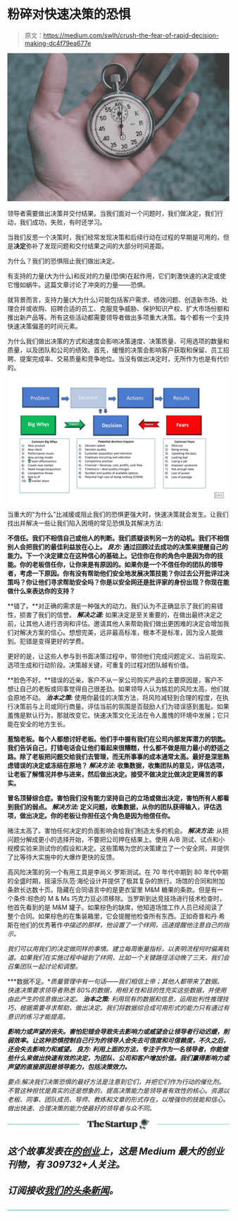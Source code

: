 # 粉碎对快速决策的恐惧

> 原文：<https://medium.com/swlh/crush-the-fear-of-rapid-decision-making-dc4f79ea677e>

![](img/e3e80cc0a51ed8433fa43107ae728cf2.png)

领导者需要做出决策并交付结果。当我们面对一个问题时，我们做决定，我们行动，我们成功，失败，有时还学习。

当我们反思一个决策时，我们经常发现决策和后续行动在过程的早期是可用的，但是**决定**弥补了发现问题和交付结果之间的大部分时间差距。

为什么？我们的恐惧阻止我们做出决定。

有支持的力量(大为什么)和反对的力量(恐惧)在起作用，它们刺激快速的决定或使它慢如蜗牛。这篇文章讨论了冲突的力量——恐惧。

就背景而言，支持力量(大为什么)可能包括客户需求、绩效问题、创造新市场、处理合并或收购、招聘合适的员工、克服竞争威胁、保护知识产权、扩大市场份额和推出新产品等。所有这些活动都需要领导者做出多项重大决策。每个都有一个支持快速决策偏差的时间元素。

为什么我们做出决策的方式和速度会影响决策速度、决策质量、可用选项的数量和质量，以及团队和公司的绩效。首先，缓慢的决策会影响客户获取和保留、员工招聘、提案完成率、交易质量和竞争地位。当没有做出决定时，无所作为也是有代价的。

![](img/0bbd50c2b2ff7e6bd25f38a36f59d1b3.png)

当重大的“为什么”比减缓或阻止我们的恐惧更强大时，快速决策就会发生。让我们找出并解决一些让我们陷入困境的常见恐惧及其解决方法:

**不信任。我们不相信自己或他人的判断。我们质疑谈判另一方的动机。我们不相信别人会把我们的最佳利益放在心上。 ***良方:*** 通过回顾过去成功的决策来提醒自己的能力。下一个决定建立在这种信心的基础上。记住你在你的角色中是因为你的技能。你的老板信任你，让你来是有原因的。如果你是一个不信任你的团队的领导者，考虑一下原因。你有没有帮助他们安全地发展决策技能？你过去公开批评过决策吗？你让他们寻求帮助安全吗？你是以安全网还是批评家的身份出现？你现在能做什么来表达你的支持？**

**错了。**对正确的需求是一种强大的动力。我们认为不正确显示了我们的易错性，损害了我们的信誉。 ***解决之道:*** 如果决定是至关重要的，在做出最终决定之前，让其他人进行咨询和评估。邀请其他人来帮助我们做出更困难的决定会增加我们对解决方案的信心。想想完美，远非最高标准，根本不是标准，因为没人能做到。犯错是变得更好的学费。

更好的是，让这些人参与到书面决策过程中，带领他们完成问题定义、当前现实、选项生成和行动阶段。决策越关键，可重复的过程对团队越有价值。

**脸色不好。**错误的近亲。客户不从一家公司购买产品的主要原因是，客户不想让自己的老板或同事觉得自己很差劲。如果领导人认为尴尬的风险太高，他们就会原地不动。 ***治本之策:*** 使用你最佳的决策方法，将风险减轻到合理的程度，在执行决策前与上司或同行商量。评估当前的氛围是否鼓励人们为错误感到羞耻。如果羞愧是默认行为，那就改变它。快速决策文化无法在令人羞愧的环境中发展；它只能在安全的地方生长。

**惹恼老板。每个人都想讨好老板。他们手中握有我们在公司内部发挥潜力的钥匙。我们告诉自己，打错电话会让他们看起来很糟糕，什么都不做是阻力最小的舒适之路。除了老板把问题交给我们去管理，而无所事事的成本通常太高。最好是深思熟虑错误的决定或冻结在原地？ ***解决方法:*** 收集数据，收集团队的意见，评估选项，让老板了解情况并参与进来，然后做出决定。接受不做决定比做决定更痛苦的事实。**

**冒名顶替综合症。害怕我们没有能力坚持自己的立场或做出决定，害怕所有人都看到我们的弱点。 ***解决方法:*** 定义问题，收集数据，从你的团队获得输入，评估选项，做出决定。你的老板让你担任这个角色是因为他信任你。**

赌注太高了。害怕任何决定的负面影响会给我们制造太多的机会。 ***解决方法:*** 从把问题分解成更小的选择开始，不要把公司押在结果上。使用 A/B 测试、试点和小规模实验来测试你的假设和决定。这些策略为您的决策建立了一个安全网，并提供了比等待大实施中的大爆炸更快的反馈。

高风险决策的另一个有用工具是李尚义·罗斯测试。在 70 年代中期到 80 年代中期的全盛时期，摇滚乐队范·海伦设计并提供了极其复杂的旅行。场馆的合同和附加条款长达数十页。隐藏在合同语言中的是更衣室里 M&M 糖果的条款。但是有一个条件:棕色的 M & Ms 巧克力豆必须移除。当罗斯到达竞技场进行技术检查时，他首先看到的是 M&M 罐子。如果棕色的缺席，他知道场馆工作人员已经阅读了整个合同。如果棕色的在集装箱里，它会提醒他检查所有东西。正如奇普和丹·希斯在他们的优秀著作*中描述的那样，他设置了一个绊网，迅速提醒他注意自己的指示。*

*我们可以用我们的决定做同样的事情。建立每周衡量指标，以表明流程何时偏离轨道。如果我们在实施过程中碰到了绊网，比如一个关键路径活动晚了三天，我们会召集团队一起讨论和调整。*

***数据不足。**质量管理中有一句话——我们相信上帝；其他人都带来了数据。快速决策要求领导者熟悉 80%的数据，用相关性和目的性充实这些数据，并使用由此产生的信息做出决定。 ***治本之策:*** 利用现有的数据和信息，运用批判性推理技巧，根据需要寻求帮助，做出决定。我们将数据综合成可用形式的能力只有通过有意识的练习才能提高。*

***影响力或声望的丧失。害怕犯错会导致失去影响力或威望会让领导者行动迟缓，削弱效率。让这种恐惧控制自己行为的领导人会失去可信度和可信赖度，不久之后，还会失去影响力和威望。 ***良方:*** 利用上面的方法，专注于作为一名领导者，你能做些什么来做出快速有效的决定，为团队、公司和客户增加价值。我们赢得影响力或声望的直接原因是领导能力，包括决策效力。***

*要点:解决我们决策恐惧的最好方法是注意到它们，并把它们作为行动的催化剂。不管这种担忧是真实的还是想象的，提高决策能力是领导者有效性的核心。资源以老板、同事、团队成员、导师、教练和文章的形式存在，以增强你的技能和信心。做出快速、合理决策的能力使最好的领导者与众不同。*

*[![](img/308a8d84fb9b2fab43d66c117fcc4bb4.png)](https://medium.com/swlh)*

## *这个故事发表在[的创业](https://medium.com/swlh)上，这是 Medium 最大的创业刊物，有 309732+人关注。*

## *订阅接收[我们的头条新闻](http://growthsupply.com/the-startup-newsletter/)。*

*[![](img/b0164736ea17a63403e660de5dedf91a.png)](https://medium.com/swlh)*